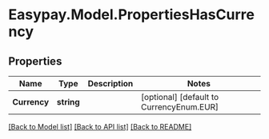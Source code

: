 # Easypay.Model.PropertiesHasCurrency
## Properties

Name | Type | Description | Notes
------------ | ------------- | ------------- | -------------
**Currency** | **string** |  | [optional] [default to CurrencyEnum.EUR]

[[Back to Model list]](../README.md#documentation-for-models) [[Back to API list]](../README.md#documentation-for-api-endpoints) [[Back to README]](../README.md)


